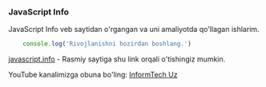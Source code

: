 ### JavaScript Info

JavaScript Info veb saytidan o'rgangan va uni amaliyotda qo'llagan ishlarim.

```JavaScript
    console.log('Rivojlanishni hozirdan boshlang.')
```
[javascript.info](https://javascript.info) - Rasmiy saytiga shu link orqali o'tishingiz mumkin.

YouTube kanalimizga obuna bo'ling: [InformTech Uz](http://youtube.com/c/InformTech)